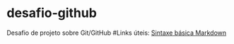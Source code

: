 # desafio-github
Desafio de projeto sobre Git/GitHub
#Links úteis:
[Sintaxe básica Markdown](https://www.markdownguide.org/basic-syntax/)
